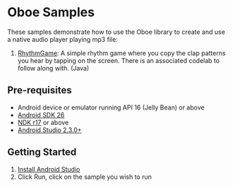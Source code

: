 Oboe Samples
==============
These samples demonstrate how to use the Oboe library to create and use a native audio player playing mp3 file:

1. [RhythmGame](RhythmGame): A simple rhythm game where you copy the clap patterns you hear by tapping on the screen.
There is an associated codelab to follow along with. (Java)

Pre-requisites
-------------
* Android device or emulator running API 16 (Jelly Bean) or above
* [Android SDK 26](https://developer.android.com/about/versions/oreo/android-8.0-migration.html#ptb)
* [NDK r17](https://developer.android.com/ndk/downloads/index.html) or above
* [Android Studio 2.3.0+](https://developer.android.com/studio/index.html)

Getting Started
---------------
1. [Install Android Studio](https://developer.android.com/studio/index.html)
1. Click Run, click on the sample you wish to run